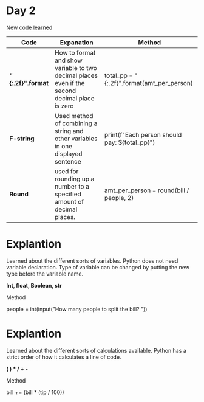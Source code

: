 # **Day 2**

<u>New code learned</u>

| Code                | Expanation                                                   | Method                                        |
| ------------------- | ------------------------------------------------------------ | --------------------------------------------- |
| **"{:.2f}".format** | How to format and show variable to two decimal places even if the second decimal place is zero | total_pp = "{:.2f}".format(amt_per_person)    |
| **F-string**        | Used method of combining a string and other variables in one displayed sentence | print(f"Each person should pay: ${total_pp}") |
| **Round**           | used for rounding up a number to a specified amount of decimal places. | amt_per_person = round(bill / people, 2)      |



# Explantion

Learned about the different sorts of variables. Python does not need variable declaration. Type of variable can be changed by putting the new type before the variable name.

**Int, float, Boolean, str**

 Method

people = int(input("How many people to split the bill? "))

# Explantion

Learned about the different sorts of calculations available. Python has a strict order of how it calculates a line of code.

**( ) * / + -**

 Method

bill += (bill * (tip / 100))